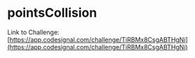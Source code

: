 # pointsCollision

Link to Challenge: [https://app.codesignal.com/challenge/TiRBMx8CsgABTHgNi](https://app.codesignal.com/challenge/TiRBMx8CsgABTHgNi)